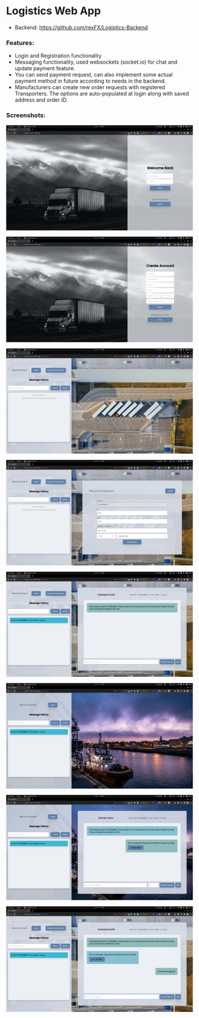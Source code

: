 # Logistics Web App

-   Backend: https://github.com/rexFX/Logistics-Backend

### Features:

-   Login and Registration functionality
-   Messaging functionality, used websockets (socket.io) for chat and update payment feature.
-   You can send payment request, can also implement some actual payment method in future according to needs in the backend.
-   Manufacturers can create new order requests with registered Transporters. The options are auto-populated at login along with saved address and order ID.

### Screenshots:

![Login](public/login.png)

![Register](public/register.png)

![Manufacturer Dashboard](public/manufacturerDashboard.png)

![Request Form](public/requestForm.png)

![Sent Request](public/sentReqManufacturer.png)

![Transporter Dashboard](public/transporterDashboard.png)

![Payment Request](public/paymentReq.png)

![Payment Success](public/paymentSuccess.png)
